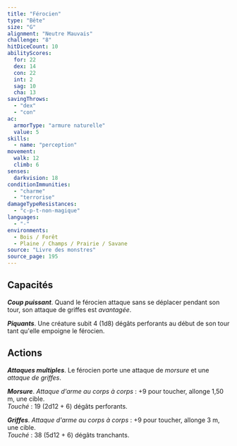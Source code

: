 ```yaml
---
title: "Férocien"
type: "Bête"
size: "G"
alignment: "Neutre Mauvais"
challenge: "8"
hitDiceCount: 10
abilityScores:
  for: 22
  dex: 14
  con: 22
  int: 2
  sag: 10
  cha: 13
savingThrows:
  - "dex"
  - "con"
ac:
  armorType: "armure naturelle"
  value: 5
skills:
  - name: "perception"
movement:
  walk: 12
  climb: 6
senses:
  darkvision: 18
conditionImmunities:
  - "charme"
  - "terrorise"
damageTypeResistances:
  - "c-p-t-non-magique"
languages:
  - "-"
environments:
  - Bois / Forêt
  - Plaine / Champs / Prairie / Savane
source: "Livre des monstres"
source_page: 195
---
```

## Capacités
_**Coup puissant**_. Quand le férocien attaque sans se déplacer pendant son tour, son attaque de griffes est _avantagée_.

_**Piquants**_. Une créature subit 4 (1d8) dégâts perforants au début de son tour tant qu'elle empoigne le férocien.

## Actions
_**Attaques multiples**_. Le férocien porte une attaque de _morsure_ et une _attaque de griffes_.

_**Morsure**_. _Attaque d'arme au corps à corps_ : +9 pour toucher, allonge 1,50 m, une cible.  
_Touché_ : 19 (2d12 + 6) dégâts perforants.

_**Griffes**_. _Attaque d'arme au corps à corps_ : +9 pour toucher, allonge 3 m, une cible.  
_Touché_ : 38 (5d12 + 6) dégâts tranchants.
